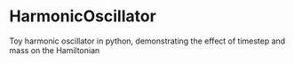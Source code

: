 # HarmonicOscillator
Toy harmonic oscillator in python, demonstrating the effect of timestep and mass on the Hamiltonian
